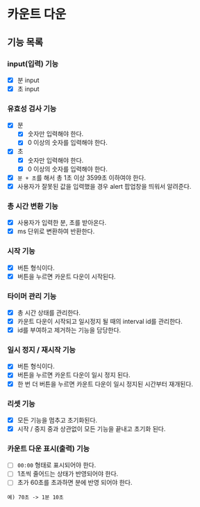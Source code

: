 # 카운트 다운

## 기능 목록

### input(입력) 기능

- [x] 분 input
- [x] 초 input

### 유효성 검사 기능

- [x] 분
  - [x] 숫자만 입력해야 한다.
  - [x] 0 이상의 숫자를 입력해야 한다.
- [x] 초
  - [x] 숫자만 입력해야 한다.
  - [x] 0 이상의 숫자를 입력해야 한다.
- [x] `분 + 초`를 해서 총 1초 이상 3599초 이하여야 한다.
- [x] 사용자가 잘못된 값을 입력했을 경우 alert 팝업창을 띄워서 알려준다.

### 총 시간 변환 기능

- [x] 사용자가 입력한 분, 초를 받아온다.
- [x] ms 단위로 변환하여 반환한다.

### 시작 기능

- [x] 버튼 형식이다.
- [x] 버튼을 누르면 카운트 다운이 시작된다.

### 타이머 관리 기능

- [x] 총 시간 상태를 관리한다.
- [x] 카운트 다운이 시작되고 일시정지 될 때의 interval id를 관리한다.
- [x] id를 부여하고 제거하는 기능을 담당한다.

### 일시 정지 / 재시작 기능

- [x] 버튼 형식이다.
- [x] 버튼을 누르면 카운트 다운이 일시 정지 된다.
- [x] 한 번 더 버튼을 누르면 카운트 다운이 일시 정지된 시간부터 재개된다.

### 리셋 기능

- [x] 모든 기능을 멈추고 초기화된다.
- [x] 시작 / 중지 중과 상관없이 모든 기능을 끝내고 초기화 된다.

### 카운트 다운 표시(출력) 기능

- [ ] `00:00` 형태로 표시되어야 한다.
- [ ] 1초씩 줄어드는 상태가 반영되어야 한다.
- [ ] 초가 60초를 초과하면 분에 반영 되어야 한다.

```
예) 70초 -> 1분 10초
```
